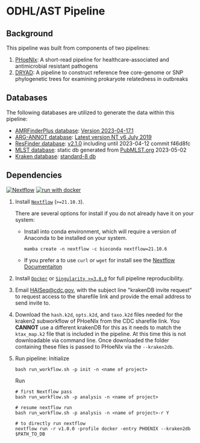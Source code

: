# ODHL/AST Pipeline

## Background
This pipeline was built from components of two pipelines:

1) [PHoeNIx](https://github.com/CDCgov/phoenix): A short-read pipeline for healthcare-associated and antimicrobial resistant pathogens
2) [DRYAD](https://github.com/wslh-bio/dryad): A pipeline to construct reference free core-genome or SNP phylogenetic trees for examining prokaryote relatedness in outbreaks

## Databases
The following databases are utilized to generate the data within this pipeline:

- [AMRFinderPlus database](https://ftp.ncbi.nlm.nih.gov/pathogen/Antimicrobial_resistance/AMRFinderPlus/database/): [Version 2023-04-17.1](https://ftp.ncbi.nlm.nih.gov/pathogen/Antimicrobial_resistance/AMRFinderPlus/database/3.11/)
- [ARG-ANNOT database](http://backup.mediterranee-infection.com/arkotheque/client/ihumed/_depot_arko/articles/2041/arg-annot-v4-aa-may2018_doc.fasta): [Latest version NT v6 July 2019](https://www.mediterranee-infection.com/acces-ressources/base-de-donnees/arg-annot-2/)
- [ResFinder database](https://bitbucket.org/genomicepidemiology/resfinder_db/src/master/): [v2.1.0](https://bitbucket.org/genomicepidemiology/resfinder_db/commits/branch/master) including until 2023-04-12 commit f46d8fc
- [MLST database](https://github.com/tseemann/mlst): static db generated from [PubMLST.org](https://pubmlst.org/) 2023-05-02
- [Kraken database](https://ccb.jhu.edu/software/kraken2/): [standard-8 db](https://benlangmead.github.io/aws-indexes/k2)

## Dependencies
[![Nextflow](https://img.shields.io/badge/nextflow%20DSL2-%E2%89%A521.10.3-23aa62.svg?labelColor=000000)](https://www.nextflow.io/)
[![run with docker](https://img.shields.io/badge/run%20with-docker-0db7ed?labelColor=000000&logo=docker)](https://www.docker.com/)

1. Install [`Nextflow`](https://www.nextflow.io/docs/latest/getstarted.html#installation) (`>=21.10.3`). 

   There are several options for install if you do not already have it on your system:

   * Install into conda environment, which will require a version of Anaconda to be installed on your system.

       ```console
       mamba create -n nextflow -c bioconda nextflow=21.10.6  
       ```

      <!---```console
       mamba create -n nextflow -c bioconda -c conda-forge nf-core=2.2 nextflow=21.10.6 git=2.35.0 openjdk=8.0.312 graphviz
       ```--->

   * If you prefer a to use `curl` or `wget` for install see the [Nextflow Documentaiton](https://www.nextflow.io/docs/latest/getstarted.html) 

2. Install [`Docker`](https://docs.docker.com/engine/installation/) or [`Singularity >=3.8.0`](https://www.sylabs.io/guides/3.0/user-guide/) for full pipeline reproducibility. 

3. Email HAISeq@cdc.gov, with the subject line "krakenDB invite request" to request access to the sharefile link and provide the email address to send invite to.

4. Download the `hash.k2d`, `opts.k2d`, and `taxo.k2d` files needed for the kraken2 subworkflow of PHoeNIx from the CDC sharefile link. You **CANNOT** use a different krakenDB for this as it needs to match the `ktax_map.k2` file that is included in the pipeline. At this time this is not downloadable via command line. Once downloaded the folder containing these files is passed to PHoeNIx via the `--kraken2db`.

5. Run pipeline:
    Initialize
    ```console
    bash run_workflow.sh -p init -n <name of project>
    ```

    Run 
    ```console
    # first Nextflow pass
    bash run_workflow.sh -p analysis -n <name of project>

    # resume nextflow run
    bash run_workflow.sh -p analysis -n <name of project>-r Y

    # to directly run nextflow
    nextflow run -r v1.0.0 -profile docker -entry PHOENIX --kraken2db $PATH_TO_DB
    ```